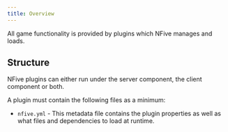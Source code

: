 ```yaml
---
title: Overview
---
```


All game functionality is provided by plugins which NFive manages and loads.

## Structure

NFive plugins can either run under the server component, the client component or both.

A plugin must contain the following files as a minimum:

- `nfive.yml` - This metadata file contains the plugin properties as well as what files and dependencies to load at runtime.
